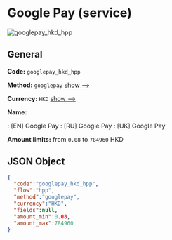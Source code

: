 
# Google Pay (service) 
![googlepay_hkd_hpp](https://static.openfintech.io/payment_methods/googlepay_hkd_hpp/logo.svg?w=400&c=v0.59.26#w200)  

## General 
 
**Code:** `googlepay_hkd_hpp` 
 
**Method:** `googlepay` 
 [show -->](/payment-methods/googlepay/) 
 
**Currency:** `HKD` [show -->](/currencies/HKD/) 
 
**Name:** 
 
:	[EN] Google Pay 
:	[RU] Google Pay 
:	[UK] Google Pay 
 
**Amount limits:** from `0.08` to `784960` HKD 

## JSON Object 

```json
{
  "code":"googlepay_hkd_hpp",
  "flow":"hpp",
  "method":"googlepay",
  "currency":"HKD",
  "fields":null,
  "amount_min":0.08,
  "amount_max":784960
}
```  
